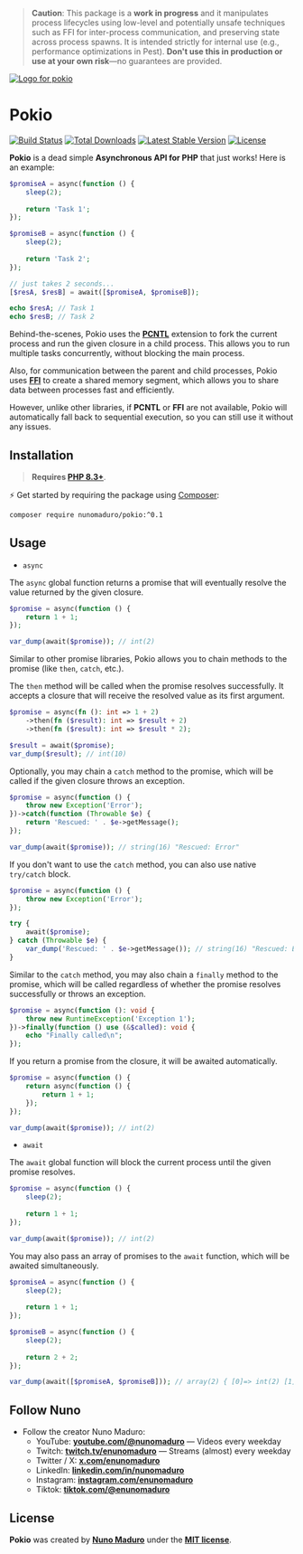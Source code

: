 > **Caution**: This package is a **work in progress** and it manipulates process lifecycles using low-level and potentially unsafe techniques such as FFI for inter-process communication, and preserving state across process spawns. It is intended strictly for internal use (e.g., performance optimizations in Pest). **Don't use this in production or use at your own risk**—no guarantees are provided.

<a href="https://nunomaduro.com/">
  <picture>
    <source media="(prefers-color-scheme: dark)" srcset="art/header-dark.png">
    <img alt="Logo for pokio" src="art/header-light.png">
  </picture>
</a>

# Pokio

<p>
    <a href="https://github.com/nunomaduro/pokio/actions"><img src="https://github.com/nunomaduro/pokio/actions/workflows/tests.yml/badge.svg" alt="Build Status"></a>
    <a href="https://packagist.org/packages/nunomaduro/pokio"><img src="https://img.shields.io/packagist/dt/nunomaduro/pokio" alt="Total Downloads"></a>
    <a href="https://packagist.org/packages/nunomaduro/pokio"><img src="https://img.shields.io/packagist/v/nunomaduro/pokio" alt="Latest Stable Version"></a>
    <a href="https://packagist.org/packages/nunomaduro/pokio"><img src="https://img.shields.io/packagist/l/nunomaduro/pokio" alt="License"></a>
</p>

**Pokio** is a dead simple **Asynchronous API for PHP** that just works! Here is an example:

```php
$promiseA = async(function () {
    sleep(2);
    
    return 'Task 1';
});

$promiseB = async(function () {
    sleep(2);
    
    return 'Task 2';
});

// just takes 2 seconds...
[$resA, $resB] = await([$promiseA, $promiseB]);

echo $resA; // Task 1
echo $resB; // Task 2
```

Behind-the-scenes, Pokio uses the **[PCNTL](https://www.php.net/manual/en/book.pcntl.php)** extension to fork the current process and run the given closure in a child process. This allows you to run multiple tasks concurrently, without blocking the main process.

Also, for communication between the parent and child processes, Pokio uses **[FFI](https://www.php.net/manual/en/book.ffi.php)** to create a shared memory segment, which allows you to share data between processes fast and efficiently.

However, unlike other libraries, if **PCNTL** or **FFI** are not available, Pokio will automatically fall back to sequential execution, so you can still use it without any issues.

## Installation

> **Requires [PHP 8.3+](https://php.net/releases/)**.

⚡️ Get started by requiring the package using [Composer](https://getcomposer.org):

```bash
composer require nunomaduro/pokio:^0.1
```

## Usage

- `async`

The `async` global function returns a promise that will eventually resolve the value returned by the given closure.

```php
$promise = async(function () {
    return 1 + 1;
});

var_dump(await($promise)); // int(2)
```

Similar to other promise libraries, Pokio allows you to chain methods to the promise (like `then`, `catch`, etc.).

The `then` method will be called when the promise resolves successfully. It accepts a closure that will receive the resolved value as its first argument.

```php
$promise = async(fn (): int => 1 + 2)
    ->then(fn ($result): int => $result + 2)
    ->then(fn ($result): int => $result * 2);

$result = await($promise);
var_dump($result); // int(10)
```
Optionally, you may chain a `catch` method to the promise, which will be called if the given closure throws an exception.

```php
$promise = async(function () {
    throw new Exception('Error');
})->catch(function (Throwable $e) {
    return 'Rescued: ' . $e->getMessage();
});

var_dump(await($promise)); // string(16) "Rescued: Error"
```

If you don't want to use the `catch` method, you can also use native `try/catch` block.

```php
$promise = async(function () {
    throw new Exception('Error');
});

try {
    await($promise);
} catch (Throwable $e) {
    var_dump('Rescued: ' . $e->getMessage()); // string(16) "Rescued: Error"
}
```

Similar to the `catch` method, you may also chain a `finally` method to the promise, which will be called regardless of whether the promise resolves successfully or throws an exception.

```php
$promise = async(function (): void {
    throw new RuntimeException('Exception 1');
})->finally(function () use (&$called): void {
    echo "Finally called\n";
});
```

If you return a promise from the closure, it will be awaited automatically.

```php
$promise = async(function () {
    return async(function () {
        return 1 + 1;
    });
});

var_dump(await($promise)); // int(2)
```

- `await`

The `await` global function will block the current process until the given promise resolves.

```php
$promise = async(function () {
    sleep(2);
    
    return 1 + 1;
});

var_dump(await($promise)); // int(2)
```

You may also pass an array of promises to the `await` function, which will be awaited simultaneously.

```php
$promiseA = async(function () {
    sleep(2);
    
    return 1 + 1;
});

$promiseB = async(function () {
    sleep(2);
    
    return 2 + 2;
});

var_dump(await([$promiseA, $promiseB])); // array(2) { [0]=> int(2) [1]=> int(4) }
```

## Follow Nuno

- Follow the creator Nuno Maduro:
    - YouTube: **[youtube.com/@nunomaduro](https://www.youtube.com/@nunomaduro)** — Videos every weekday
    - Twitch: **[twitch.tv/enunomaduro](https://www.twitch.tv/enunomaduro)** — Streams (almost) every weekday
    - Twitter / X: **[x.com/enunomaduro](https://x.com/enunomaduro)**
    - LinkedIn: **[linkedin.com/in/nunomaduro](https://www.linkedin.com/in/nunomaduro)**
    - Instagram: **[instagram.com/enunomaduro](https://www.instagram.com/enunomaduro)**
    - Tiktok: **[tiktok.com/@enunomaduro](https://www.tiktok.com/@enunomaduro)**

## License

**Pokio** was created by **[Nuno Maduro](https://twitter.com/enunomaduro)** under the **[MIT license](https://opensource.org/licenses/MIT)**.
